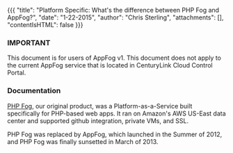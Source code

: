 {{{
  "title": "Platform Specific: What's the difference between PHP Fog and AppFog?",
  "date": "1-22-2015",
  "author": "Chris Sterling",
  "attachments": [],
  "contentIsHTML": false
}}}

### IMPORTANT

This document is for users of AppFog v1. This document does not apply to the current AppFog service that is located in CenturyLink Cloud Control Portal.

### Documentation

<p><a href="https://phpfog.com">PHP Fog</a>, our original product, was a Platform-as-a-Service built specifically for PHP-based web apps. It ran on Amazon's AWS US-East data center and supported github integration, private VMs, and SSL.</p>
<p>PHP Fog was replaced by AppFog, which launched in the Summer of 2012, and PHP Fog was finally sunsetted in March of 2013.</p>
